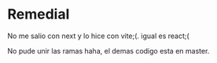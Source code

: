 # Remedial

No me salio con next y lo hice con vite;(. igual es react;(

No pude unir las ramas haha, el demas codigo esta en master.

